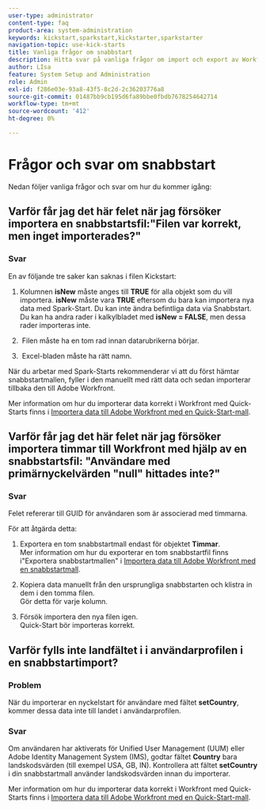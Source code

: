 ```yaml
---
user-type: administrator
content-type: faq
product-area: system-administration
keywords: kickstart,sparkstart,kickstarter,sparkstarter
navigation-topic: use-kick-starts
title: Vanliga frågor om snabbstart
description: Hitta svar på vanliga frågor om import och export av Workfront-data med Quick-Starts.
author: LIsa
feature: System Setup and Administration
role: Admin
exl-id: f286e03e-93a8-43f5-8c2d-2c36203776a8
source-git-commit: 01487bb9cb195d6fa89bbe0fbdb7678254642714
workflow-type: tm+mt
source-wordcount: '412'
ht-degree: 0%

---
```


# Frågor och svar om snabbstart

Nedan följer vanliga frågor och svar om hur du kommer igång:

## Varför får jag det här felet när jag försöker importera en snabbstartsfil:&quot;Filen var korrekt, men inget importerades?&quot;

### Svar

En av följande tre saker kan saknas i filen Kickstart:

1. Kolumnen **isNew** måste anges till **TRUE** för alla objekt som du vill importera. **isNew** måste vara **TRUE** eftersom du bara kan importera nya data med Spark-Start. Du kan inte ändra befintliga data via Snabbstart. Du kan ha andra rader i kalkylbladet med **isNew = FALSE**, men dessa rader importeras inte.

1. &#x200B; Filen måste ha en tom rad innan datarubrikerna börjar.
1. &#x200B; Excel-bladen måste ha rätt namn.

När du arbetar med Spark-Starts rekommenderar vi att du först hämtar snabbstartmallen, fyller i den manuellt med rätt data och sedan importerar tillbaka den till Adobe Workfront.

Mer information om hur du importerar data korrekt i Workfront med Quick-Starts finns i [Importera data till Adobe Workfront med en Quick-Start-mall](../../../administration-and-setup/manage-workfront/using-kick-starts/import-data-via-kickstarts.md).

## Varför får jag det här felet när jag försöker importera timmar till Workfront med hjälp av en snabbstartsfil: &quot;Användare med primärnyckelvärden &quot;null&quot; hittades inte?&quot;

### Svar

Felet refererar till GUID för användaren som är associerad med timmarna.

För att åtgärda detta:

1. Exportera en tom snabbstartmall endast för objektet **Timmar**.\
   Mer information om hur du exporterar en tom snabbstartfil finns i&quot;Exportera snabbstartmallen&quot; i [Importera data till Adobe Workfront med en snabbstartmall](../../../administration-and-setup/manage-workfront/using-kick-starts/import-data-via-kickstarts.md).

1. Kopiera data manuellt från den ursprungliga snabbstarten och klistra in dem i den tomma filen.\
   Gör detta för varje kolumn.
1. Försök importera den nya filen igen.\
   Quick-Start bör importeras korrekt.

## Varför fylls inte landfältet i i användarprofilen i en snabbstartimport?

### Problem

När du importerar en nyckelstart för användare med fältet **setCountry**, kommer dessa data inte till landet i användarprofilen.

### Svar

Om användaren har aktiverats för Unified User Management (UUM) eller Adobe Identity Management System (IMS), godtar fältet **Country** bara landskodsvärden (till exempel USA, GB, IN). Kontrollera att fältet **setCountry** i din snabbstartmall använder landskodsvärden innan du importerar.

Mer information om hur du importerar data korrekt i Workfront med Quick-Starts finns i [Importera data till Adobe Workfront med en Quick-Start-mall](/help/quicksilver/administration-and-setup/manage-workfront/using-kick-starts/import-data-via-kickstarts.md).
